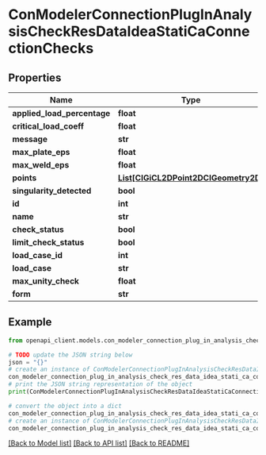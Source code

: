 # ConModelerConnectionPlugInAnalysisCheckResDataIdeaStatiCaConnectionChecks


## Properties

Name | Type | Description | Notes
------------ | ------------- | ------------- | -------------
**applied_load_percentage** | **float** |  | [optional] 
**critical_load_coeff** | **float** |  | [optional] 
**message** | **str** |  | [optional] 
**max_plate_eps** | **float** |  | [optional] 
**max_weld_eps** | **float** |  | [optional] 
**points** | [**List[CIGiCL2DPoint2DCIGeometry2D]**](CIGiCL2DPoint2DCIGeometry2D.md) |  | [optional] 
**singularity_detected** | **bool** |  | [optional] 
**id** | **int** |  | [optional] 
**name** | **str** |  | [optional] 
**check_status** | **bool** |  | [optional] 
**limit_check_status** | **bool** |  | [optional] 
**load_case_id** | **int** |  | [optional] 
**load_case** | **str** |  | [optional] 
**max_unity_check** | **float** |  | [optional] 
**form** | **str** |  | [optional] 

## Example

```python
from openapi_client.models.con_modeler_connection_plug_in_analysis_check_res_data_idea_stati_ca_connection_checks import ConModelerConnectionPlugInAnalysisCheckResDataIdeaStatiCaConnectionChecks

# TODO update the JSON string below
json = "{}"
# create an instance of ConModelerConnectionPlugInAnalysisCheckResDataIdeaStatiCaConnectionChecks from a JSON string
con_modeler_connection_plug_in_analysis_check_res_data_idea_stati_ca_connection_checks_instance = ConModelerConnectionPlugInAnalysisCheckResDataIdeaStatiCaConnectionChecks.from_json(json)
# print the JSON string representation of the object
print(ConModelerConnectionPlugInAnalysisCheckResDataIdeaStatiCaConnectionChecks.to_json())

# convert the object into a dict
con_modeler_connection_plug_in_analysis_check_res_data_idea_stati_ca_connection_checks_dict = con_modeler_connection_plug_in_analysis_check_res_data_idea_stati_ca_connection_checks_instance.to_dict()
# create an instance of ConModelerConnectionPlugInAnalysisCheckResDataIdeaStatiCaConnectionChecks from a dict
con_modeler_connection_plug_in_analysis_check_res_data_idea_stati_ca_connection_checks_from_dict = ConModelerConnectionPlugInAnalysisCheckResDataIdeaStatiCaConnectionChecks.from_dict(con_modeler_connection_plug_in_analysis_check_res_data_idea_stati_ca_connection_checks_dict)
```
[[Back to Model list]](../README.md#documentation-for-models) [[Back to API list]](../README.md#documentation-for-api-endpoints) [[Back to README]](../README.md)


